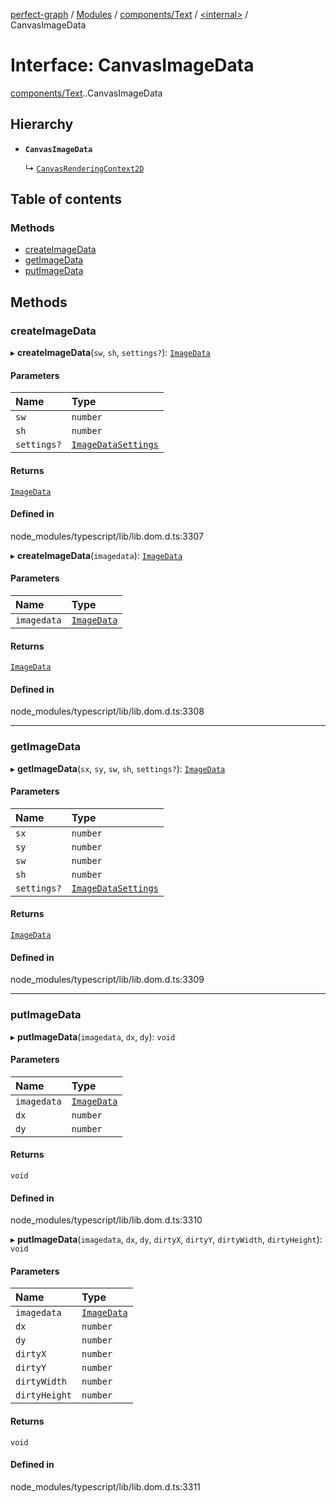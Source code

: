 [perfect-graph](../README.md) / [Modules](../modules.md) / [components/Text](../modules/components_Text.md) / [<internal\>](../modules/components_Text._internal_.md) / CanvasImageData

# Interface: CanvasImageData

[components/Text](../modules/components_Text.md).[<internal>](../modules/components_Text._internal_.md).CanvasImageData

## Hierarchy

- **`CanvasImageData`**

  ↳ [`CanvasRenderingContext2D`](components_Text._internal_.CanvasRenderingContext2D.md)

## Table of contents

### Methods

- [createImageData](components_Text._internal_.CanvasImageData.md#createimagedata)
- [getImageData](components_Text._internal_.CanvasImageData.md#getimagedata)
- [putImageData](components_Text._internal_.CanvasImageData.md#putimagedata)

## Methods

### createImageData

▸ **createImageData**(`sw`, `sh`, `settings?`): [`ImageData`](../modules/components_ClusterNodeContainer._internal_.md#imagedata)

#### Parameters

| Name | Type |
| :------ | :------ |
| `sw` | `number` |
| `sh` | `number` |
| `settings?` | [`ImageDataSettings`](components_Text._internal_.ImageDataSettings.md) |

#### Returns

[`ImageData`](../modules/components_ClusterNodeContainer._internal_.md#imagedata)

#### Defined in

node_modules/typescript/lib/lib.dom.d.ts:3307

▸ **createImageData**(`imagedata`): [`ImageData`](../modules/components_ClusterNodeContainer._internal_.md#imagedata)

#### Parameters

| Name | Type |
| :------ | :------ |
| `imagedata` | [`ImageData`](../modules/components_ClusterNodeContainer._internal_.md#imagedata) |

#### Returns

[`ImageData`](../modules/components_ClusterNodeContainer._internal_.md#imagedata)

#### Defined in

node_modules/typescript/lib/lib.dom.d.ts:3308

___

### getImageData

▸ **getImageData**(`sx`, `sy`, `sw`, `sh`, `settings?`): [`ImageData`](../modules/components_ClusterNodeContainer._internal_.md#imagedata)

#### Parameters

| Name | Type |
| :------ | :------ |
| `sx` | `number` |
| `sy` | `number` |
| `sw` | `number` |
| `sh` | `number` |
| `settings?` | [`ImageDataSettings`](components_Text._internal_.ImageDataSettings.md) |

#### Returns

[`ImageData`](../modules/components_ClusterNodeContainer._internal_.md#imagedata)

#### Defined in

node_modules/typescript/lib/lib.dom.d.ts:3309

___

### putImageData

▸ **putImageData**(`imagedata`, `dx`, `dy`): `void`

#### Parameters

| Name | Type |
| :------ | :------ |
| `imagedata` | [`ImageData`](../modules/components_ClusterNodeContainer._internal_.md#imagedata) |
| `dx` | `number` |
| `dy` | `number` |

#### Returns

`void`

#### Defined in

node_modules/typescript/lib/lib.dom.d.ts:3310

▸ **putImageData**(`imagedata`, `dx`, `dy`, `dirtyX`, `dirtyY`, `dirtyWidth`, `dirtyHeight`): `void`

#### Parameters

| Name | Type |
| :------ | :------ |
| `imagedata` | [`ImageData`](../modules/components_ClusterNodeContainer._internal_.md#imagedata) |
| `dx` | `number` |
| `dy` | `number` |
| `dirtyX` | `number` |
| `dirtyY` | `number` |
| `dirtyWidth` | `number` |
| `dirtyHeight` | `number` |

#### Returns

`void`

#### Defined in

node_modules/typescript/lib/lib.dom.d.ts:3311
